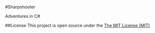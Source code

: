 #Sharpshooter

Adventures in C\# 

##License
This project is open source under the [The MIT License (MIT)](http://www.opensource.org/licenses/mit-license.php)